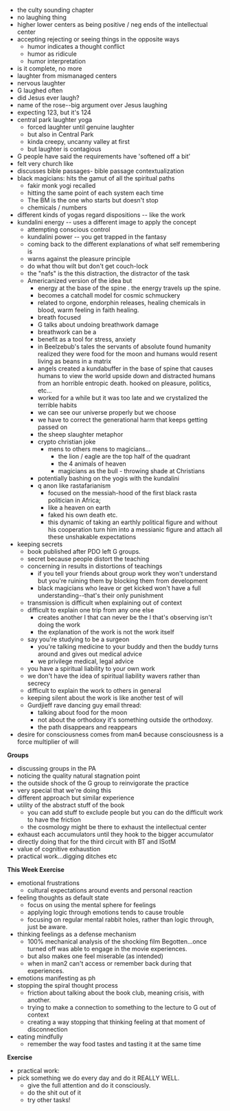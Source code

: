 - the culty sounding chapter
- no laughing thing
- higher lower centers as being positive / neg ends of the intellectual center
- accepting rejecting or seeing things in the opposite ways
    - humor indicates a thought conflict
    - humor as ridicule
    - humor interpretation 
- is it complete, no more 
- laughter from mismanaged centers
- nervous laughter
- G laughed often
- did Jesus ever laugh?
- name of the rose--big argument over Jesus laughing
- expecting 123, but it's 124
- central park laughter yoga
    - forced laughter until genuine laughter
    - but also in Central Park
    - kinda creepy, uncanny valley at first
    - but laughter is contagious
- G people have said the requirements have 'softened off a bit'
- felt very church like
- discusses bible passages- bible passage contextualization
- black magicians: hits the gamut of all the spiritual paths
    - fakir monk yogi recalled
    - hitting the same point of each system each time
    - The BM is the one who starts but doesn't stop
    - chemicals / numbers 
- different kinds of yogas regard dispositions -- like the work
- kundalini energy -- uses a different image to apply the concept
    - attempting conscious control
    - kundalini power -- you get trapped in the fantasy
    - coming back to the different explanations of what self remembering is
    - warns against the pleasure principle
    - do what thou wilt but don't get couch-lock
    - the "nafs" is the this distraction, the distractor of the task
    - Americanized version of the idea but
        - energy at the base of the spine . the energy travels up the spine.
        - becomes a catchall model for cosmic schmuckery 
        - related to orgone, endorphin releases, healing chemicals in blood, warm feeling in faith healing.
        - breath focused 
        - G talks about undoing breathwork damage
        - breathwork can be a 
        - benefit as a tool for stress, anxiety
        - in Beelzebub's tales the servants of absolute found humanity realized they were food for the moon and humans would resent living as beans in a matrix
        - angels created a kundabuffer in the base of spine that causes humans to view the world upside down and distracted humans from an horrible entropic death. hooked on pleasure, politics, etc...
        - worked for a while but it was too late and we crystalized the terrible habits 
        - we can see our universe properly but we choose 
        - we have to correct the generational harm that keeps getting passed on
        - the sheep slaughter metaphor
        - crypto christian joke
            - mens to others mens to  magicians...
                - the lion / eagle are the top half of the quadrant
                - the 4 animals of heaven
                - magicians as the bull - throwing shade at Christians
        - potentially bashing on the yogis with the kundalini 
        - q anon like rastafarianism
            - focused on the messiah-hood of the first black rasta politician in Africa;
            - like a heaven on earth
            - faked his own death etc.
            - this dynamic of taking an earthly political figure and without his cooperation turn him into a messianic figure and attach all these unshakable expectations
- keeping secrets
    - book published after PDO left G groups. 
    - secret because people distort the teaching
    - concerning in results in distortions of teachings
        - if you tell your friends about group work they won't understand but you're ruining them by blocking them from development
        - black magicians who leave or get kicked won't have a full understanding--that's their only punishment
    - transmission is difficult when explaining out of context
    - difficult to explain one trip from any one else
        - creates another I that can never be the I that's observing isn't doing the work
        - the explanation of the work is not the work itself
    - say you're studying to be a surgeon
        - you're talking medicine to your buddy and then the buddy turns around and gives out medical advice
        - we privilege medical, legal advice 
    - you have a spiritual liability to your own work
    - we don't have the idea of spiritual liability wavers rather than secrecy
    - difficult to explain the work to others in general
    - keeping silent about the work is like another test of will
    - Gurdjieff rave dancing guy email thread:
        - talking about food for the moon
        - not about the orthodoxy it's something outside the orthodoxy.
        - the path disappears and reappears
- desire for consciousness comes from man4 because consciousness is a force multiplier of will     
        
**Groups**
- discussing groups in the PA
- noticing the quality natural stagnation point
- the outside shock of the G group to reinvigorate the practice
- very special that we're doing this
- different approach but similar experience
- utility of the abstract stuff of the book
    - you can add stuff to exclude people but you can do the difficult work to have the friction 
    - the cosmology might be there to exhaust the intellectual center
- exhaust each accumulators until they hook to the bigger accumulator
- directly doing that for the third circuit with BT and ISotM
- value of cognitive exhaustion
- practical work...digging ditches etc

**This Week Exercise**
- emotional frustrations
    - cultural expectations around events and personal reaction
- feeling thoughts as default state
    - focus on using the mental sphere for feelings
    - applying logic through emotions tends to cause trouble
    - focusing on regular mental rabbit holes, rather than logic through, just be aware.
- thinking feelings as a defense mechanism
    - 100% mechanical analysis of the shocking film Begotten...once turned off was able to engage in the movie experiences.
    - but also makes one feel miserable (as intended)
    - when in man2 can't access or remember back during that experiences.
- emotions manifesting as ph
- stopping the spiral thought process
    - friction about talking about the book club, meaning crisis, with another.
    - trying to make a connection to something to the lecture to G out of context
    - creating a way stopping that thinking feeling at that moment of disconnection
- eating mindfully
    - remember the way food tastes and tasting it at the same time

**Exercise** 
- practical work:
- pick something we do every day and do it REALLY WELL.
    - give the full attention and do it consciously.
    - do the shit out of it
    - try other tasks!    
